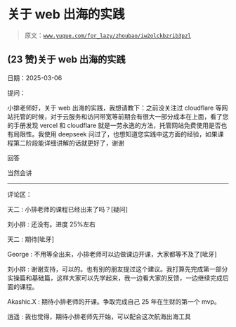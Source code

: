 # 关于 web 出海的实践

> 原文：[`www.yuque.com/for_lazy/zhoubao/iw2olckbzrib3pzl`](https://www.yuque.com/for_lazy/zhoubao/iw2olckbzrib3pzl)

## (23 赞)关于 web 出海的实践

日期：2025-03-06

提问：

小排老师好，关于 web 出海的实践，我想请教下：之前没关注过 cloudflare 等网站托管的时候，对于云服务和访问带宽等前期会有很大一部分成本在上面，看了您的手册发现 vercel 和 cloudflare 就是一劳永逸的方法，托管网站免费使用是否也有局限性。我使用 deepseek 问过了，也想知道您实践中这方面的经验，如果课程第二阶段能详细讲解的话就更好了，谢谢

回答

当然会讲

* * *

评论区：

天二 : 小排老师的课程已经出来了吗？[疑问]

刘小排 : 还没有。进度 25%左右

天二 : 期待[呲牙]

George : 不用等全出来，小排老师可以边做课边开课，大家都等不及了[呲牙]

刘小排 : 谢谢支持，可以的。也有别的朋友提过这个建议。我打算先完成第一部分实操篇和基础篇，这样大家可以先学起来，我一边看大家的反馈，一边继续完成后面的课程。

Akashic.X : 期待小排老师的开课。争取完成自己 25 年在生财的第一个 mvp。

逍遥 : 我也觉得，期待小排老师先开始，可以配合这次航海出海工具